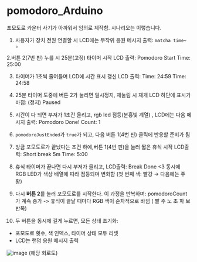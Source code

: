 # pomodoro_Arduino
포모도로 카운터 사기가 아까워서 임의로 제작함.
시나리오는 이렇습니다. 
1. 사용자가 장치 전원 연결할 시 
    LCD에는 무작위 응원 메시지 출력: `matcha time~ ☕`

2.버튼 2(7번 핀) 누를 시 25분(고정) 타이머 시작
  LCD 출력: 
   Pomodoro Start
   Time: 25:00

3. 타이머가 1초씩 줄어들며 LCD에 시간 표시 갱신
   LCD 출력:
   Time: 24:59
   Time: 24:58

4. 25분 타이머 도중에 버튼 2가 눌리면 일시정지, 재눌림 시 재개 
   LCD 하단에 표시가 바뀜: (정지)
   Paused         

5. 시간이 다 되면 부저가 1초간 울리고,  rgb led 점등(분홍빛 계열) ,
   LCD에는 다음 메시지 출력:
   Pomodoro Done!
   Count: 1

6. `pomodoroJustEnded`가 `true`가 되고, 다음 버튼 1(4번 핀) 클릭에 반응할 준비가 됨

7. 방금 포모도로가 끝났다는 조건 하에,버튼 1(4번 핀)을 눌러 짧은 휴식 시작
    LCD출력: 
    Short break 5m
    Time: 5:00


8. 휴식 타이머가 끝나면 다시 부저가 울리고,
   LCD출력:
   Break Done <3
   동시에 RGB LED가 색상 배열에 따라 점등되며 변화함
   (첫 번째 색: 빨강 → 다음에는 주황)


9. 다시 **버튼 2**를 눌러 포모도로를 시작한다.
   이 과정을 반복하며:
    pomodoroCount가 계속 증가 -> 휴식이 끝날 때마다 RGB 색이 순차적으로 바뀜
    ( 빨 주 노 초 파 보  반복) 

10. 두 버튼을 동시에 길게 누르면, 모든 상태 초기화:
* 포모도로 횟수, 색 인덱스, 타이머 상태 모두 리셋
* LCD는 랜덤 응원 메시지 출력

![image](https://github.com/user-attachments/assets/f33886d3-3a0e-4a80-861e-9b67f986506a)
(해당 회로도) 
